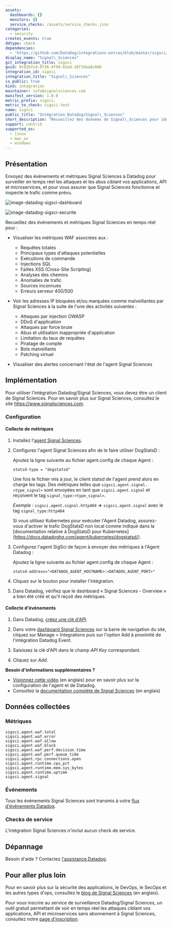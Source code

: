 ```yaml
---
assets:
  dashboards: {}
  monitors: {}
  service_checks: /assets/service_checks.json
categories:
  - security
creates_events: true
ddtype: check
dependencies:
  - 'https://github.com/DataDog/integrations-extras/blob/master/sigsci/README.md'
display_name: "Signal\_Sciences"
git_integration_title: sigsci
guid: 0c92b7cd-0736-4f9d-82ed-16f1bba8c8d0
integration_id: sigsci
integration_title: "Signal\_Sciences"
is_public: true
kind: integration
maintainer: info@signalsciences.com
manifest_version: 1.0.0
metric_prefix: sigsci.
metric_to_check: sigsci.test
name: sigsci
public_title: "Intégration Datadog/Signal\_Sciences"
short_description: "Recueillez des données de Signal\_Sciences pour identifier les anomalies et bloquer les attaques"
support: contrib
supported_os:
  - linux
  - mac_os
  - windows
---
```

## Présentation

Envoyez des événements et métriques Signal Sciences à Datadog pour surveiller en temps réel les attaques et les abus ciblant vos applications, API et microservices, et pour vous assurer que Signal Sciences fonctionne et inspecte le trafic comme prévu.

![image-datadog-sigsci-dashboard][11]

![image-datadog-sigsci-securite][1]

Recueillez des événements et métriques Signal Sciences en temps réel pour :

* Visualiser les métriques WAF associées aux :
  - Requêtes totales
  - Principaux types d'attaques potentielles
  - Exécutions de commande
  - Injections SQL
  - Failles XSS (Cross-Site Scripting)
  - Analyses des chemins
  - Anomalies de trafic
  - Sources inconnues
  - Erreurs serveur 400/500

* Voir les adresses IP bloquées et/ou marquées comme malveillantes par Signal Sciences à la suite de l'une des activités suivantes :
  - Attaques par injection OWASP
  - DDoS d'application
  - Attaques par force brute
  - Abus et utilisation inappropriée d'application
  - Limitation du taux de requêtes
  - Piratage de compte
  - Bots malveillants
  - Patching virtuel

* Visualiser des alertes concernant l'état de l'agent Signal Sciences

## Implémentation

Pour utiliser l'intégration Datadog/Signal Sciences, vous devez être un client de Signal Sciences. Pour en savoir plus sur Signal Sciences, consultez le site <https://www.signalsciences.com>.

### Configuration

#### Collecte de métriques

1. Installez l'[agent Signal Sciences][8].

2. Configurez l'agent Signal Sciences afin de le faire utiliser DogStatsD :

   Ajoutez la ligne suivante au fichier agent.config de chaque Agent :
    ```
    statsd-type = "dogstatsd"
    ```

     Une fois le fichier mis à jour, le client statsd de l'agent prend alors en charge les tags. Des métriques telles que `sigsci.agent.signal.<type_signal>` sont envoyées en tant que `sigsci.agent.signal` et reçoivent le tag `signal_type:<type_signal>`.

    *Exemple :* `sigsci.agent.signal.http404` => `sigsci.agent.signal` avec le tag `signal_type:http404`

    Si vous utilisez Kubernetes pour exécuter l'Agent Datadog, assurez-vous d'activer le trafic DogStatsD non local comme indiqué dans la [documentation relative à DogStatsD pour Kubernetes] (https://docs.datadoghq.com/agent/kubernetes/dogstatsd/).

3. Configurez l'agent SigSci de façon à envoyer des métriques à l'Agent Datadog :

    Ajoutez la ligne suivante au fichier agent.config de chaque Agent :
    ```
    statsd-address="<DATADOG_AGENT_HOSTNAME>:<DATADOG_AGENT_PORT>"
    ```

4. Cliquez sur le bouton pour installer l'intégration.

5. Dans Datadog, vérifiez que le dashboard « Signal Sciences - Overview » a bien été créé et qu'il reçoit des métriques.

#### Collecte d'événements

1. Dans Datadog, [créez une clé d'API][2].

2. Dans votre [dashboard Signal Sciences][3] sur la barre de navigation du site, cliquez sur Manage > Integrations puis sur l'option Add à proximité de l'intégration Datadog Event.

3. Saisissez la clé d'API dans le champ _API Key_ correspondant.

4. Cliquez sur _Add_.


**Besoin d'informations supplémentaires ?**

- [Visionnez cette vidéo][9] (en anglais) pour en savoir plus sur la configuration de l'agent et de Datadog.
- Consultez la [documentation complète de Signal Sciences][10] (en anglais)

## Données collectées
### Métriques

```
sigsci.agent.waf.total
sigsci.agent.waf.error
sigsci.agent.waf.allow
sigsci.agent.waf.block
sigsci.agent.waf.perf.decision_time
sigsci.agent.waf.perf.queue_time
sigsci.agent.rpc.connections.open
sigsci.agent.runtime.cpu_pct
sigsci.agent.runtime.mem.sys_bytes
sigsci.agent.runtime.uptime
sigsci.agent.signal
```

### Événements

Tous les événements Signal Sciences sont transmis à votre [flux d'événements Datadog][4].

### Checks de service

L'intégration Signal Sciences n'inclut aucun check de service.

## Dépannage
Besoin d'aide ? Contactez [l'assistance Datadog][5].

## Pour aller plus loin

Pour en savoir plus sur la sécurité des applications, le DevOps, le SecOps et les autres types d'ops, consultez le [blog de Signal Sciences][6] (en anglais).

Pour vous inscrire au service de surveillance Datadog/Signal Sciences, un outil gratuit permettant de voir en temps réel les attaques ciblant vos applications, API et microservices sans abonnement à Signal Sciences, consultez notre [page d'inscription][7].

[1]: https://raw.githubusercontent.com/DataDog/integrations-extras/master/sigsci/images/datadog-sigsci-security.png
[2]: https://app.datadoghq.com/account/settings#api
[3]: https://dashboard.signalsciences.net
[4]: https://docs.datadoghq.com/fr/events
[5]: https://docs.datadoghq.com/fr/help
[6]: https://labs.signalsciences.com
[7]: https://info.signalsciences.com/datadog-security
[8]: https://docs.signalsciences.net/install-guides/
[9]: https://player.vimeo.com/video/347360711
[10]: https://docs.signalsciences.net/integrations/datadog/
[11]: https://raw.githubusercontent.com/DataDog/integrations-extras/master/sigsci/images/datadog-sigsci-dashboard.png


